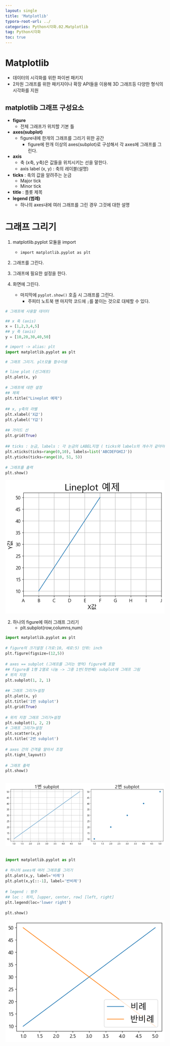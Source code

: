```yaml
---
layout: single
title: 'Matplotlib'
typora-root-url: ../
categories: Python시각화.02.Matplotlib
tag: Python시각화
toc: true
---
```


# Matplotlib

- 데이터의 시각화를 위한 파이썬 패키지
- 2차원 그래프를 위한 패키지이나 확장 API들을 이용해 3D 그래프등 다양한 형식의 시각화를 지원

## matplotlib 그래프 구성요소
- **figure**
    - 전체 그래프가 위치할 기본 틀
- **axes(subplot)**
    - figure내에 한개의 그래프를 그리기 위한 공간
        - figure에 한개 이상의 axes(subplot)로 구성해서 각 axes에 그래프를 그린다.
- **axis** 
    - 축 (x축, y축)은 값들을 위치시키는 선을 말한다.
    - axis label (x, y) : 축의 레이블(설명)
- **ticks** : 축의 값을 알려주는 눈금
    - Major tick
    - Minor tick
- **title** : 플롯 제목   
- **legend (범례)**
    - 하나의 axes내에 여러 그래프를 그린 경우 그것에 대한 설명


# 그래프 그리기
1. matplotlib.pyplot 모듈을 import
    - `import matplotlib.pyplot as plt`
    
2. 그래프를 그린다.

3. 그래프에 필요한 설정을 한다.

4. 화면에 그린다.
    - 마지막에 `pyplot.show()` 호출 시 그래프를 그린다.
        - 주피터 노트북 맨 마지막 코드에 `;`를 붙이는 것으로 대체할 수 있다.


```python
# 그래프에 사용할 데이터
```


```python
## x 축 (axis)
x = [1,2,3,4,5]
## y 축 (axis)
y = [10,20,30,40,50]
```


```python
# import -> alias: plt
import matplotlib.pyplot as plt
```


```python
# 그래프 그리기. plt모듈 함수이용
```


```python
# line plot (선그래프)
plt.plot(x, y)

# 그래프에 대한 설정
## 제목
plt.title("Lineplot 예제")

## x, y축의 라벨
plt.xlabel('X값')
plt.ylabel('Y값')

## 가이드 선
plt.grid(True)

## ticks : 눈금, labels : 각 눈금의 LABEL지정 ( ticks와 labels의 개수가 같아야함)
plt.xticks(ticks=range(0,10), labels=list('ABCDEFGHIJ'))
plt.yticks(ticks=range(10, 51, 5))

# 그래프를 출력
plt.show()
```


![output_13_0](/../../images/2023-10-12-00.Matplotlib/output_13_0.png)
    


2. 하나의 figure에 여러 그래프 그리기
    - plt.subplot(row,columns,num)


```python
import matplotlib.pyplot as plt

# figure의 크기설정 (가로:10, 세로:5) 단위: inch
plt.figure(figsize=(12,5))

# axes == subplot (그래프를 그리는 영억) figure에 포함
## figure를 1행 2열로 나눔 -> 그중 1번(첫번째) subplot에 그래프 그림
# 위치 지정
plt.subplot(1, 2, 1)

## 그래프 그리기+설정
plt.plot(x, y)
plt.title('1번 subplot')
plt.grid(True)

# 위치 지정 그래프 그리기+설정
plt.subplot(1, 2, 2)
# 그래프 그리기+설정
plt.scatter(x,y)
plt.title('2번 subplot')

# axes 간의 간격을 알아서 조정
plt.tight_layout()

# 그래프 출력
plt.show()
```


​    
![output_15_0](/../../images/2023-10-12-00.Matplotlib/output_15_0.png)
​    



```python
import matplotlib.pyplot as plt

# 하나의 axes에 여러 그래프를 그리기
plt.plot(x,y, label='비례')
plt.plot(x,y[::-1], label='반비례')

# legend : 범주 
## loc : 위치, [upper, center, row] [left, right]
plt.legend(loc='lower right')

plt.show()
```


![output_16_0](/../../images/2023-10-12-00.Matplotlib/output_16_0.png)

